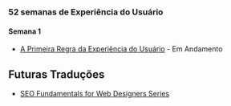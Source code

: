 ### 52 semanas de Experiência do Usuário
#### Semana 1
- [A Primeira Regra da Experiência do Usuário]() - Em Andamento

Futuras Traduções
-----------------
- [SEO Fundamentals for Web Designers Series](https://webdesign.tutsplus.com/series/seo-fundamentals-for-web-designers--webdesign-9715)
